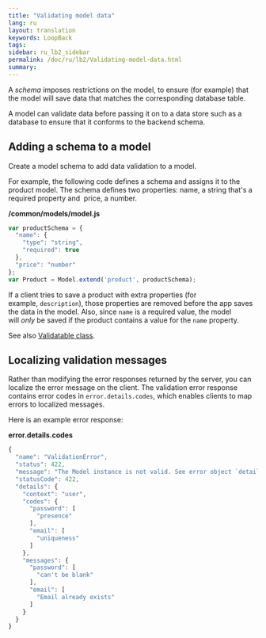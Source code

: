 ```yaml
---
title: "Validating model data"
lang: ru
layout: translation
keywords: LoopBack
tags:
sidebar: ru_lb2_sidebar
permalink: /doc/ru/lb2/Validating-model-data.html
summary:
---
```


A _schema_ imposes restrictions on the model, to ensure (for example) that the model will save data that matches the corresponding database table.

A model can validate data before passing it on to a data store such as a database to ensure that it conforms to the backend schema.

## Adding a schema to a model

Create a model schema to add data validation to a model.

For example, the following code defines a schema and assigns it to the product model. The schema defines two properties: name, a string that's a required property and  price, a number. 

**/common/models/model.js**

```js
var productSchema = {
  "name": {
    "type": "string",
    "required": true
  },
  "price": "number"
};
var Product = Model.extend('product', productSchema);
```

If a client tries to save a product with extra properties (for example, `description`), those properties are removed before the app saves the data in the model. Also, since `name` is a required value, the model will _only_ be saved if the product contains a value for the `name` property.

See also [Validatable class](https://docs.strongloop.com/display/RU/Validatable+class).

## Localizing validation messages

Rather than modifying the error responses returned by the server, you can localize the error message on the client. The validation error response contains error codes in `error.details.codes`, which enables clients to map errors to localized messages.

Here is an example error response:

**error.details.codes**

```js
{
  "name": "ValidationError",
  "status": 422,
  "message": "The Model instance is not valid. See error object `details` property for more info.",
  "statusCode": 422,
  "details": {
    "context": "user",
    "codes": {
      "password": [
        "presence"
      ],
      "email": [
        "uniqueness"
      ]
    },
    "messages": {
      "password": [
        "can't be blank"
      ],
      "email": [
        "Email already exists"
      ]
    }
  }
}
```